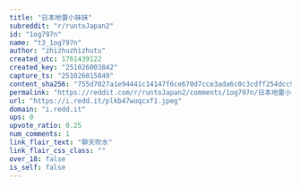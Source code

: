 ```yaml
---
title: "日本地雷小妹妹"
subreddit: "r/runtoJapan2"
id: "1og797n"
name: "t3_1og797n"
author: "zhizhuzhizhutu"
created_utc: 1761439122
created_key: "251026003842"
capture_ts: "251026015849"
content_sha256: "755d7027a1e94441c14147f6ce670d7cce3ada6c0c3cdff254dcc97b31673e4f"
permalink: "https://reddit.com/r/runtoJapan2/comments/1og797n/日本地雷小妹妹/"
url: "https://i.redd.it/plkb47wuqcxf1.jpeg"
domain: "i.redd.it"
ups: 0
upvote_ratio: 0.25
num_comments: 1
link_flair_text: "聊天吹水"
link_flair_css_class: ""
over_18: false
is_self: false
---
```


